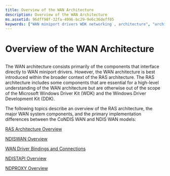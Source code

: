 ```yaml
---
title: Overview of the WAN Architecture
description: Overview of the WAN Architecture
ms.assetid: 96dff98f-32fa-4996-bc29-9e6c36deff05
keywords: ["WAN miniport drivers WDK networking , architecture", "architecture WDK WAN"]
---
```


# Overview of the WAN Architecture


## <a href="" id="ddk-overview-of-the-wan-architecture-ng"></a>


The WAN architecture consists primarily of the components that interface directly to WAN miniport drivers. However, the WAN architecture is best introduced within the broader context of the RAS architecture. The RAS architecture includes some components that are essential for a high-level understanding of the WAN architecture but are otherwise out of the scope of the Microsoft Windows Driver Kit (WDK) and the Windows Driver Development Kit (DDK).

The following topics describe an overview of the RAS architecture, the major WAN system components, and the primary implementation differences between the CoNDIS WAN and NDIS WAN models:

[RAS Architecture Overview](ras-architecture-overview.md)

[NDISWAN Overview](ndiswan-overview.md)

[WAN Driver Bindings and Connections](wan-driver-bindings-and-connections.md)

[NDISTAPI Overview](ndistapi-overview.md)

[NDPROXY Overview](ndproxy-overview.md)

 

 





